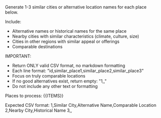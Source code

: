 Generate 1-3 similar cities or alternative location names for each place below.

Include:
- Alternative names or historical names for the same place
- Nearby cities with similar characteristics (climate, culture, size)
- Cities in other regions with similar appeal or offerings
- Comparable destinations

IMPORTANT:
- Return ONLY valid CSV format, no markdown formatting
- Each line format: "id,similar_place1,similar_place2,similar_place3"
- Focus on truly comparable locations
- If no good alternatives exist, return empty: "1,,"
- Do not include any other text or formatting

Places to process:
{{ITEMS}}

Expected CSV format:
1,Similar City,Alternative Name,Comparable Location
2,Nearby City,Historical Name
3,,

